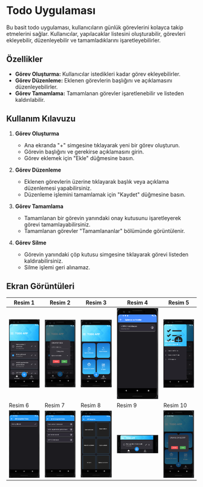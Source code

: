  # Todo Uygulaması

Bu basit todo uygulaması, kullanıcıların günlük görevlerini kolayca takip etmelerini sağlar. Kullanıcılar, yapılacaklar listesini oluşturabilir, görevleri ekleyebilir, düzenleyebilir ve tamamladıklarını işaretleyebilirler.

## Özellikler

- **Görev Oluşturma:** Kullanıcılar istedikleri kadar görev ekleyebilirler.
- **Görev Düzenleme:** Eklenen görevlerin başlığını ve açıklamasını düzenleyebilirler.
- **Görev Tamamlama:** Tamamlanan görevler işaretlenebilir ve listeden kaldırılabilir.

## Kullanım Kılavuzu

1. **Görev Oluşturma**
   - Ana ekranda "+" simgesine tıklayarak yeni bir görev oluşturun.
   - Görevin başlığını ve gerekirse açıklamasını girin.
   - Görev eklemek için "Ekle" düğmesine basın.

2. **Görev Düzenleme**
   - Eklenen görevlerin üzerine tıklayarak başlık veya açıklama düzenlemesi yapabilirsiniz.
   - Düzenleme işlemini tamamlamak için "Kaydet" düğmesine basın.

3. **Görev Tamamlama**
   - Tamamlanan bir görevin yanındaki onay kutusunu işaretleyerek görevi tamamlayabilirsiniz.
   - Tamamlanan görevler "Tamamlananlar" bölümünde görüntülenir.

4. **Görev Silme**
   - Görevin yanındaki çöp kutusu simgesine tıklayarak görevi listeden kaldırabilirsiniz.
   - Silme işlemi geri alınamaz.
  
## Ekran Görüntüleri
| Resim 1 | Resim 2 | Resim 3 | Resim 4 | Resim 5 |
|---------|---------|---------|---------|---------|
| ![Resim 1](https://github.com/beklevicRidvan/TodoApp/blob/main/images/todo1.png?raw=true) | ![Resim 2](https://github.com/beklevicRidvan/TodoApp/blob/main/images/todo2.png?raw=true) | ![Resim 3](https://github.com/beklevicRidvan/TodoApp/blob/main/images/todo3.png?raw=true) | ![Resim 4](https://github.com/beklevicRidvan/TodoApp/blob/main/images/todo4.png?raw=true) | ![Resim 5](https://github.com/beklevicRidvan/TodoApp/blob/main/images/todo5.png?raw=true) |
| Resim 6 | Resim 7 | Resim 8 | Resim 9 | Resim 10 |
| ![Resim 6](https://github.com/beklevicRidvan/TodoApp/blob/main/images/todo6.png?raw=true) | ![Resim 7](https://github.com/beklevicRidvan/TodoApp/blob/main/images/todo7.png?raw=true) | ![Resim 8](https://github.com/beklevicRidvan/TodoApp/blob/main/images/todo8.png?raw=true) | ![Resim 9](https://github.com/beklevicRidvan/TodoApp/blob/main/images/todo9.png?raw=true) | ![Resim 10](https://github.com/beklevicRidvan/TodoApp/blob/main/images/todo10.png?raw=true) |
